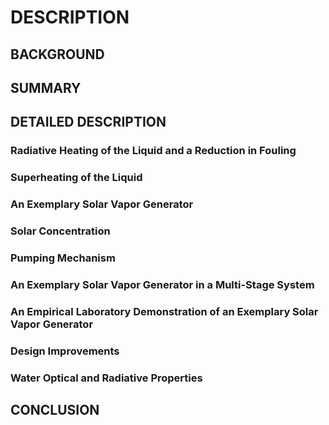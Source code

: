 # DESCRIPTION

## BACKGROUND

## SUMMARY

## DETAILED DESCRIPTION

### Radiative Heating of the Liquid and a Reduction in Fouling

### Superheating of the Liquid

### An Exemplary Solar Vapor Generator

### Solar Concentration

### Pumping Mechanism

### An Exemplary Solar Vapor Generator in a Multi-Stage System

### An Empirical Laboratory Demonstration of an Exemplary Solar Vapor Generator

### Design Improvements

### Water Optical and Radiative Properties

## CONCLUSION

